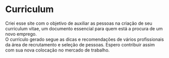 # Curriculum
 Criei esse site com o objetivo de auxiliar as pessoas na criação de seu curriculum vitae, um documento essencial para quem está a procura de um novo emprego.  
 O currículo gerado segue as dicas e recomendações de vários profissionais da área de recrutamento e seleção de pessoas. Espero contribuir assim com sua nova colocação no mercado de trabalho.
